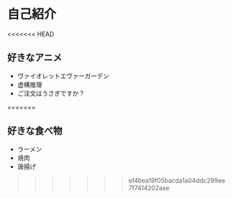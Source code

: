 # 自己紹介


<<<<<<< HEAD
## 好きなアニメ

- ヴァイオレットエヴァーガーデン
- 虚構推理
- ご注文はうさぎですか？


=======
## 好きな食べ物

- ラーメン
- 焼肉
- 唐揚げ
>>>>>>> ef4bea19f05bacda1a04ddc299ee7f7414202aae


